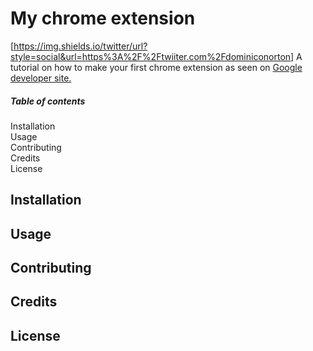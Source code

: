 # My chrome extension
[https://img.shields.io/twitter/url?style=social&url=https%3A%2F%2Ftwiiter.com%2Fdominiconorton]
A tutorial on how to make your first chrome extension as seen on [Google developer site.](https://developer.chrome.com/extensions)

##### Table of contents

Installation<br/>
Usage<br/> 
Contributing<br/> 
Credits<br/>
License<br/>

## Installation

## Usage

## Contributing

## Credits

## License

